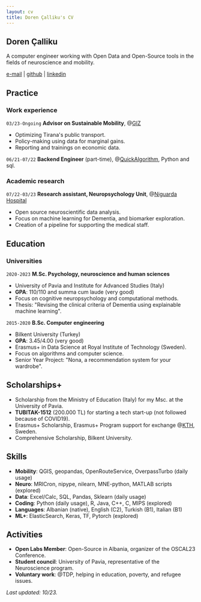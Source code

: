 ```yaml
---
layout: cv
title: Doren Çalliku's CV
---
```


## Doren Çalliku

A computer engineer working with Open Data and Open-Source tools in the fields of neuroscience and mobility.

<div id="webaddress">
<a href="mailto:dcalliku@gmail.com">e-mail</a>
<!--| <a href="https://dorencalliku.github.io">dorencalliku.github.io</a>-->
| <a href="https://github.com/pomodoren">github</a>
| <a href="https://www.linkedin.com/in/pomodoren/">linkedin</a>
</div>

## Practice

### Work experience

`03/23-Ongoing`
__Advisor on Sustainable Mobility__, @<ins>[GIZ](https://www.giz.de/en/html/index.html)</ins>

- Optimizing Tirana's public transport.
- Policy-making using data for marginal gains.
- Reporting and trainings on economic data.

`06/21-07/22`
__Backend Engineer__ (part-time), @<ins>[QuickAlgorithm](https://quickalgorithm.com/)</ins>, Python and sql.

### Academic research

`07/22-03/23`
__Research assistant, Neuropsychology Unit__, @<ins>[Niguarda Hospital](https://www.ospedaleniguarda.it/EN/)<ins>

- Open source neuroscientific data analysis.
- Focus on machine learning for Dementia, and biomarker exploration. 
- Creation of a pipeline for supporting the medical staff.  

## Education

### Universities

`2020-2023`
__M.Sc. Psychology, neuroscience and human sciences__

- University of Pavia and Institute for Advanced Studies (Italy)
- __GPA__: 110/110 and summa cum laude (very good)
- Focus on cognitive neuropsychology and computational methods.
- Thesis: "Revising the clinical criteria of Dementia using explainable machine learning".

`2015-2020`
__B.Sc. Computer engineering__

- Bilkent University (Turkey)
- __GPA__: 3.45/4.00 (very good)
- Erasmus+ in Data Science at Royal Institute of Technology (Sweden).
- Focus on algorithms and computer science.
- Senior Year Project: "Nona, a recommendation system for your wardrobe".

## Scholarships+

- Scholarship from the Ministry of Education (Italy) for my Msc. at the University of Pavia.
- __TUBITAK-1512__ (200.000 TL) for starting a tech start-up (not followed because of COVID19).
- Erasmus+ Scholarship, Erasmus+ Program support for exchange @<ins>[KTH](https://www.kth.se/en)</ins>, Sweden.
- Comprehensive Scholarship, Bilkent University.

## Skills

- __Mobility__: QGIS, geopandas, OpenRouteService, OverpassTurbo (daily usage)
- __Neuro__: MRICron, nipype, nilearn, MNE-python, MATLAB scripts (explored)
- __Data__: Excel/Calc, SQL, Pandas, Sklearn (daily usage)
- __Coding__: Python (daily usage), R, Java, C++, C, MIPS (explored)
- __Languages__: Albanian (native), English (C2), Turkish (B1), Italian (B1)
- __ML+__: ElasticSearch, Keras, TF, Pytorch (explored)

## Activities
- __Open Labs Member__: Open-Source in Albania, organizer of the OSCAL23 Conference.
- __Student council__: University of Pavia, representative of the Neuroscience program.
- __Voluntary work__: @TDP, helping in education, poverty, and refugee issues.

_Last updated: 10/23._
